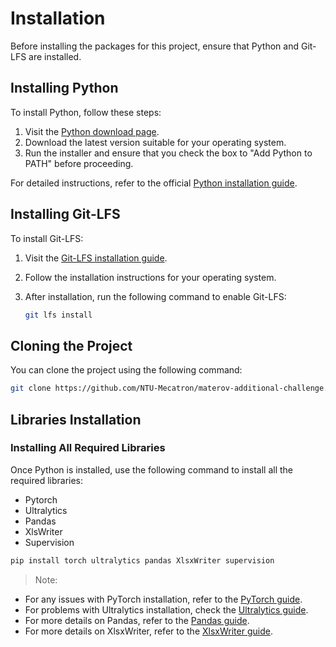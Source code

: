 # Installation

Before installing the packages for this project, ensure that Python and Git-LFS are installed.

## Installing Python

To install Python, follow these steps:

1. Visit the [Python download page](https://www.python.org/downloads/).
2. Download the latest version suitable for your operating system.
3. Run the installer and ensure that you check the box to "Add Python to PATH" before proceeding.

For detailed instructions, refer to the official [Python installation guide](https://docs.python.org/3/using/index.html).

## Installing Git-LFS

To install Git-LFS:

1. Visit the [Git-LFS installation guide](https://docs.github.com/en/repositories/working-with-files/managing-large-files/installing-git-large-file-storage).
2. Follow the installation instructions for your operating system.
3. After installation, run the following command to enable Git-LFS:

   ```bash
   git lfs install
   ```

## Cloning the Project

You can clone the project using the following command:

```bash
git clone https://github.com/NTU-Mecatron/materov-additional-challenge.git
```

## Libraries Installation

### Installing All Required Libraries

Once Python is installed, use the following command to install all the required libraries:

- Pytorch
- Ultralytics
- Pandas
- XlsWriter
- Supervision

```bash
pip install torch ultralytics pandas XlsxWriter supervision
```

> Note:
- For any issues with PyTorch installation, refer to the [PyTorch guide](https://pytorch.org/get-started/locally/).
- For problems with Ultralytics installation, check the [Ultralytics guide](https://docs.ultralytics.com/quickstart/).
- For more details on Pandas, refer to the [Pandas guide](https://pandas.pydata.org/docs/getting_started/install.html).
- For more details on XlsxWriter, refer to the [XlsxWriter guide](https://xlsxwriter.readthedocs.io/getting_started.html).